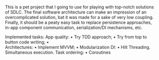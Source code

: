 This is a pet project that I going to use for playing with top-notch solutions of SDLC.
The final software architecture can make an impression of an overcomplicated solution, bat it was made for a sake of very low coupling. 
Finally, it should be a peaty easy task to replace persistence approaches, in-app component communication, serialization/DI mechanisms, etc.

Implemented tasks:
App quality:
•  Try TDD approach; 
•  Try from top to button code writing;
•  
Architectures:
•  Implement MVVM;
•  Modularization
DI:
•  Hilt
Threading. Simultaneous execution. Task ordering:
•  Coroutines
